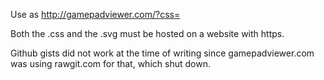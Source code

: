 Use as http://gamepadviewer.com/?css=<link to your CSS>

Both the .css and the .svg must be hosted on a website with https.

Github gists did not work at the time of writing since gamepadviewer.com was using rawgit.com for that, which shut down.
